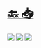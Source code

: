 #
# [🔙 ](../../)    <a href="../pdfs/999_🧪 Blog_🧪⬜ Admissions Application.pdf">📥</a>
 <img src="page0.jpg">   <img src="page1.jpg">   <img src="page2.jpg"> 

            
                